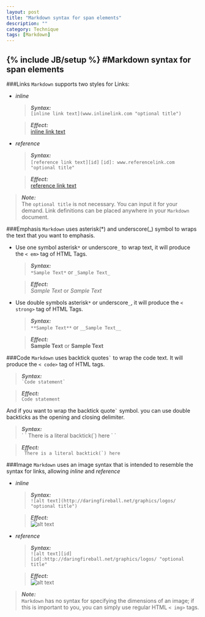 ```yaml
---
layout: post
title: "Markdown syntax for span elements"
description: ""
category: Technique
tags: [Markdown]
---
```

{% include JB/setup %}
#Markdown syntax for span elements
---

###Links
`Markdown` supports two styles for Links:  

- *inline* 
	> ***Syntax:***  
	> `[inline link text](www.inlinelink.com "optional title")`

    > ***Effect:***  
    >[inline link text](www.inlinelink.com "optional title")
	
- *reference*
   > ***Syntax:***  
   > `[reference link text][id]`
   > `[id]: www.referencelink.com "optional title"`

   >***Effect:***  
   >[reference link text][1]

>***Note:***  
>The `optional title` is not necessary.  You can input it for your demand.
>Link definitions can be placed anywhere in your `Markdown` document.

[1]: www.referencelink.com "optional title" 


###Emphasis
`Markdown` uses asterisk(*) and underscore(_) symbol to wraps the text that you want to emphasis.  

- Use one symbol asterisk`*` or underscore`_` to wrap text, it will produce the `< em>` tag of HTML Tags.  
	>***Syntax:***  
	>`*Sample Text*`  or `_Sample Text_`

	>___Effect:___  
	>*Sample Text* or _Sample Text_

- Use double symbols asterisk`*` or underscore`_`, it will produce the `< strong>` tag of HTML Tags.  
	>***Syntax:***  
	>`**Sample Text**` or `__Sample Text__`

	>***Effect:***  
	>**Sample Text** or __Sample Text__

###Code
`Markdown` uses backtick quotes`` ` `` to wrap the code text. It will produce the `< code>` tag of HTML tags.
>***Syntax:***  
>`` `Code statement` ``

>***Effect:***  
>`Code statement`

And if you want to wrap the backtick quote`` ` `` symbol. you can use double backticks as the opening and closing delimiter.  
>***Syntax:***  
> \` \` There is a literal backtick(\`) here \` \`

>***Effect:***  
>`` There is a literal backtick(`) here``

###Image
`Markdown` uses an image syntax that is intended to resemble the syntax for links, allowing *inline* and *reference*  

- *inline*
    >***Syntax:***  
	>`![alt text](http://daringfireball.net/graphics/logos/ "optional title")`  
	
    >***Effect:***  
	>![alt text](http://daringfireball.net/graphics/logos/ "optional title")

- *reference*
	> ***Syntax:***  
	>`![alt text][id]`
	>`[id]:http://daringfireball.net/graphics/logos/ "optional title"`  
	
    >***Effect:***  
	>![alt text][id]
	
[id]:http://daringfireball.net/graphics/logos/ "optional title"

>***Note:***  
>`Markdown` has no syntax for specifying the dimensions of an image; if this is important to you, you can simply use regular HTML `< img>` tags.

	
	

